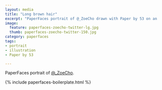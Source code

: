 ```yaml
---
layout: media
title: "Long brown hair"
excerpt: "PaperFaces portrait of @_ZoeCho drawn with Paper by 53 on an iPad."
image: 
  feature: paperfaces-zoecho-twitter-lg.jpg
  thumb: paperfaces-zoecho-twitter-150.jpg
category: paperfaces
tags: 
- portrait
- illustration
- Paper by 53

---
```


PaperFaces portrait of [@_ZoeCho](http://twitter.com/_ZoeCho).

{% include paperfaces-boilerplate.html %}